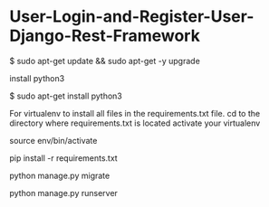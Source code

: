 # User-Login-and-Register-User-Django-Rest-Framework

$ sudo apt-get update && sudo apt-get -y upgrade

install python3

$ sudo apt-get install python3


For virtualenv to install all files in the requirements.txt file.
cd to the directory where requirements.txt is located
activate your virtualenv

source env/bin/activate

pip install -r requirements.txt 

python manage.py migrate

python manage.py runserver
